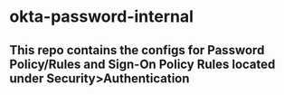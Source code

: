 # okta-password-internal

## This repo contains the configs for Password Policy/Rules and Sign-On Policy Rules located under Security>Authentication